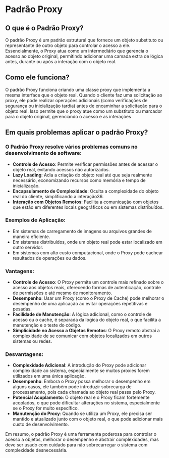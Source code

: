 # Padrão Proxy

## O que é o Padrão Proxy?
O padrão Proxy é um padrão estrutural que fornece um objeto substituto ou representante de outro objeto para controlar o acesso a ele. Essencialmente, o Proxy atua como um intermediário que gerencia o acesso ao objeto original, permitindo adicionar uma camada extra de lógica antes, durante ou após a interação com o objeto real.


## Como ele funciona? ##
O padrão Proxy funciona criando uma classe proxy que implementa a mesma interface que o objeto real. Quando o cliente faz uma solicitação ao proxy, ele pode realizar operações adicionais (como verificações de segurança ou inicialização tardia) antes de encaminhar a solicitação para o objeto real. Isso permite que o proxy atue como um substituto ou marcador para o objeto original, gerenciando o acesso e as interações


## Em quais problemas aplicar o padrão Proxy?

### O Padrão Proxy resolve vários problemas comuns no desenvolvimento de software:
* **Controle de Acesso**: Permite verificar permissões antes de acessar o objeto real, evitando acessos não autorizados.
* **Lazy Loading**: Adia a criação do objeto real até que seja realmente necessário, economizando recursos como memória e tempo de inicialização.
* **Encapsulamento de Complexidade**: Oculta a complexidade do objeto real do cliente, simplificando a interação36.
* **Interação com Objetos Remotos**: Facilita a comunicação com objetos que estão em diferentes locais geográficos ou em sistemas distribuídos.


### Exemplos de Aplicação:
* Em sistemas de carregamento de imagens ou arquivos grandes de maneira eficiente.
* Em sistemas distribuídos, onde um objeto real pode estar localizado em outro servidor.
* Em sistemas com alto custo computacional, onde o Proxy pode cachear resultados de operações ou dados.


### Vantagens:
* **Controle de Acesso**: O Proxy permite um controle mais refinado sobre o acesso aos objetos reais, oferecendo formas de autenticação, controle de permissões e até mesmo de monitoramento.
* **Desempenho**: Usar um Proxy (como o Proxy de Cache) pode melhorar o desempenho de uma aplicação ao evitar operações repetitivas e pesadas.
* **Facilidade de Manutenção**: A lógica adicional, como o controle de acesso ou o cache, é separada da lógica do objeto real, o que facilita a manutenção e o teste do código.
* **Simplicidade no Acesso a Objetos Remotos**: O Proxy remoto abstrai a complexidade de se comunicar com objetos localizados em outros sistemas ou redes.

### Desvantagens:
* **Complexidade Adicional**: A introdução do Proxy pode adicionar complexidade ao sistema, especialmente se muitos proxies forem utilizados em uma única aplicação.
* **Desempenho**: Embora o Proxy possa melhorar o desempenho em alguns casos, ele também pode introduzir sobrecarga de processamento, pois cada chamada ao objeto real passa pelo Proxy.
* **Potencial Acoplamento**: O objeto real e o Proxy ficam fortemente acoplados, o que pode dificultar alterações no sistema, especialmente se o Proxy for muito específico.
* **Manutenção do Proxy**: Quando se utiliza um Proxy, ele precisa ser mantido e atualizado junto com o objeto real, o que pode adicionar mais custo de desenvolvimento.

Em resumo, o padrão Proxy é uma ferramenta poderosa para controlar o acesso a objetos, melhorar o desempenho e abstrair complexidades, mas deve ser usado com cuidado para não sobrecarregar o sistema com complexidade desnecessária.
